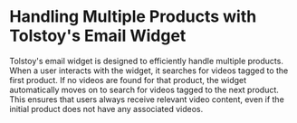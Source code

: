 # Handling Multiple Products with Tolstoy's Email Widget

Tolstoy's email widget is designed to efficiently handle multiple products. When a user interacts with the widget, it searches for videos tagged to the first product. If no videos are found for that product, the widget automatically moves on to search for videos tagged to the next product. This ensures that users always receive relevant video content, even if the initial product does not have any associated videos.